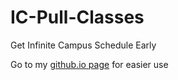 # IC-Pull-Classes
Get Infinite Campus Schedule Early

Go to my [github.io page](https://stevenalexander44.github.io/IC-Pull-Classes/schedules.html) for easier use

